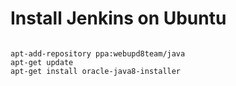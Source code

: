 # Install Jenkins on Ubuntu

```

apt-add-repository ppa:webupd8team/java
apt-get update
apt-get install oracle-java8-installer



```


